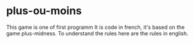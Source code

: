 # plus-ou-moins

This game is one of first programm
It is code in french, it's based on the game plus-midness. To understand the rules here are the rules in english.
